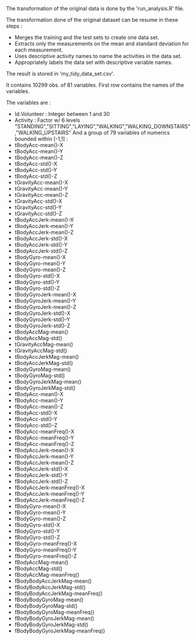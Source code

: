 The transformation of the original data is done by the 'run_analysis.R' file.

The transformation done of the original dataset can be resume in these steps :
  - Merges the training and the test sets to create one data set.
  - Extracts only the measurements on the mean and standard deviation for each measurement.
  - Uses descriptive activity names to name the activities in the data set.
  - Appropriately labels the data set with descriptive variable names.

The result is stored in 'my_tidy_data_set.csv'.

It contains 10299 obs. of  81 variables.
First row contains the names of the variables.

The variables are :
  - Id.Volunteer : Integer between 1 and 30
  - Activity : Factor w/ 6 levels "STANDING","SITTING","LAYING","WALKING","WALKING_DOWNSTAIRS","WALKING_UPSTAIRS"
And a group of 79 variables of numerics bounded within [-1,1] :
  - tBodyAcc-mean()-X
  - tBodyAcc-mean()-Y
  - tBodyAcc-mean()-Z
  - tBodyAcc-std()-X
  - tBodyAcc-std()-Y
  - tBodyAcc-std()-Z
  - tGravityAcc-mean()-X
  - tGravityAcc-mean()-Y
  - tGravityAcc-mean()-Z
  - tGravityAcc-std()-X
  - tGravityAcc-std()-Y
  - tGravityAcc-std()-Z
  - tBodyAccJerk-mean()-X
  - tBodyAccJerk-mean()-Y
  - tBodyAccJerk-mean()-Z
  - tBodyAccJerk-std()-X
  - tBodyAccJerk-std()-Y
  - tBodyAccJerk-std()-Z
  - tBodyGyro-mean()-X
  - tBodyGyro-mean()-Y
  - tBodyGyro-mean()-Z
  - tBodyGyro-std()-X
  - tBodyGyro-std()-Y
  - tBodyGyro-std()-Z
  - tBodyGyroJerk-mean()-X
  - tBodyGyroJerk-mean()-Y
  - tBodyGyroJerk-mean()-Z
  - tBodyGyroJerk-std()-X
  - tBodyGyroJerk-std()-Y
  - tBodyGyroJerk-std()-Z
  - tBodyAccMag-mean()
  - tBodyAccMag-std()
  - tGravityAccMag-mean()
  - tGravityAccMag-std()
  - tBodyAccJerkMag-mean()
  - tBodyAccJerkMag-std()
  - tBodyGyroMag-mean()
  - tBodyGyroMag-std()
  - tBodyGyroJerkMag-mean()
  - tBodyGyroJerkMag-std()
  - fBodyAcc-mean()-X
  - fBodyAcc-mean()-Y
  - fBodyAcc-mean()-Z
  - fBodyAcc-std()-X
  - fBodyAcc-std()-Y
  - fBodyAcc-std()-Z
  - fBodyAcc-meanFreq()-X
  - fBodyAcc-meanFreq()-Y
  - fBodyAcc-meanFreq()-Z
  - fBodyAccJerk-mean()-X
  - fBodyAccJerk-mean()-Y
  - fBodyAccJerk-mean()-Z
  - fBodyAccJerk-std()-X
  - fBodyAccJerk-std()-Y
  - fBodyAccJerk-std()-Z
  - fBodyAccJerk-meanFreq()-X
  - fBodyAccJerk-meanFreq()-Y
  - fBodyAccJerk-meanFreq()-Z
  - fBodyGyro-mean()-X
  - fBodyGyro-mean()-Y
  - fBodyGyro-mean()-Z
  - fBodyGyro-std()-X
  - fBodyGyro-std()-Y
  - fBodyGyro-std()-Z
  - fBodyGyro-meanFreq()-X
  - fBodyGyro-meanFreq()-Y
  - fBodyGyro-meanFreq()-Z
  - fBodyAccMag-mean()
  - fBodyAccMag-std()
  - fBodyAccMag-meanFreq()
  - fBodyBodyAccJerkMag-mean()
  - fBodyBodyAccJerkMag-std()
  - fBodyBodyAccJerkMag-meanFreq()
  - fBodyBodyGyroMag-mean()
  - fBodyBodyGyroMag-std()
  - fBodyBodyGyroMag-meanFreq()
  - fBodyBodyGyroJerkMag-mean()
  - fBodyBodyGyroJerkMag-std()
  - fBodyBodyGyroJerkMag-meanFreq()

